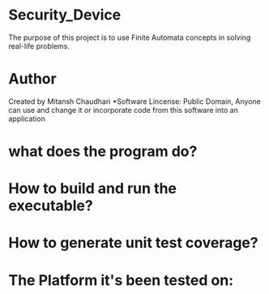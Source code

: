 # Security_Device
The purpose of this project is to use Finite Automata concepts in solving real-life problems.

# Author 
Created by Mitansh Chaudhari 
*Software Lincense: Public Domain, Anyone can use and change it or incorporate code from this software into an application 

# what does the program do?

# How to build and run the executable?

# How to generate unit test coverage?

# The Platform it's been tested on: 




